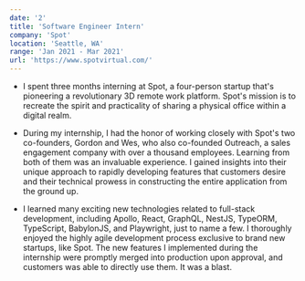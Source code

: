 ```yaml
---
date: '2'
title: 'Software Engineer Intern'
company: 'Spot'
location: 'Seattle, WA'
range: 'Jan 2021 - Mar 2021'
url: 'https://www.spotvirtual.com/'
---
```


- I spent three months interning at Spot, a four-person startup that's pioneering a revolutionary 3D remote work platform. Spot's mission is to recreate the spirit and practicality of sharing a physical office within a digital realm.

- During my internship, I had the honor of working closely with Spot's two co-founders, Gordon and Wes, who also co-founded Outreach, a sales engagement company with over a thousand employees. Learning from both of them was an invaluable experience. I gained insights into their unique approach to rapidly developing features that customers desire and their technical prowess in constructing the entire application from the ground up.

* I learned many exciting new technologies related to full-stack development, including Apollo, React, GraphQL, NestJS, TypeORM, TypeScript, BabylonJS, and Playwright, just to name a few. I thoroughly enjoyed the highly agile development process exclusive to brand new startups, like Spot. The new features I implemented during the internship were promptly merged into production upon approval, and customers was able to directly use them. It was a blast.
